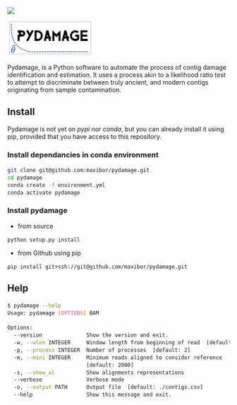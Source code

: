 [![](https://github.com/maxibor/pydamage/workflows/pydamage_ci/badge.svg)](https://github.com/maxibor/pydamage/actions)

<img src="docs/img/logo.png" alt="pydamage logo" width="200"/>

Pydamage, is a Python software to automate the process of contig damage identification and estimation. 
It uses a process akin to a likelihood ratio test to attempt to discriminate between truly ancient, and modern contigs originating from sample contamination.

## Install

Pydamage is not yet on *pypi* nor *conda*, but you can already install it using pip, provided that you have access to this repository.

### Install dependancies in conda environment

```bash
git clone git@github.com:maxibor/pydamage.git
cd pydamage
conda create -f environment.yml
conda activate pydamage
```

### Install pydamage

- from source

```
python setup.py install
```

- from Github using pip

```
pip install git+ssh://git@github.com/maxibor/pydamage.git
```

## Help

```bash
$ pydamage --help
Usage: pydamage [OPTIONS] BAM

Options:
  --version              Show the version and exit.
  -w, --wlen INTEGER     Window length from beginning of read  [default: 30]
  -p, --process INTEGER  Number of processes  [default: 2]
  -m, --mini INTEGER     Minimum reads aligned to consider reference
                         [default: 2000]
  -s, --show_al          Show alignments representations
  --verbose              Verbose mode
  -o, --output PATH      Output file  [default: ./contigs.csv]
  --help                 Show this message and exit.
```

